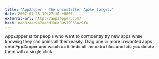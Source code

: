 ```yaml
---
title: "AppZapper - The uninstaller Apple forgot."
date: 2007-07-28 19:27:10 +0000
external-url: http://appzapper.com/
hash: 8ed02eec9a7eecd186e39579635ac9fe
---
```


AppZapper is for people who want to confidently try new apps while knowing they can uninstall them easily. Drag one or more unwanted apps onto AppZapper and watch as it finds all the extra files and lets you delete them with a single click.
